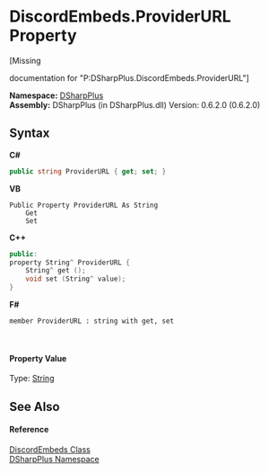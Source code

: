 # DiscordEmbeds.ProviderURL Property 
 

\[Missing <summary> documentation for "P:DSharpPlus.DiscordEmbeds.ProviderURL"\]

**Namespace:**&nbsp;<a href="503971eb-de5e-a570-9922-de9500a9b1cc">DSharpPlus</a><br />**Assembly:**&nbsp;DSharpPlus (in DSharpPlus.dll) Version: 0.6.2.0 (0.6.2.0)

## Syntax

**C#**<br />
``` C#
public string ProviderURL { get; set; }
```

**VB**<br />
``` VB
Public Property ProviderURL As String
	Get
	Set
```

**C++**<br />
``` C++
public:
property String^ ProviderURL {
	String^ get ();
	void set (String^ value);
}
```

**F#**<br />
``` F#
member ProviderURL : string with get, set

```

<br />

#### Property Value
Type: <a href="http://msdn2.microsoft.com/en-us/library/s1wwdcbf" target="_blank">String</a>

## See Also


#### Reference
<a href="e3819894-2d11-d846-fdab-589317866f77">DiscordEmbeds Class</a><br /><a href="503971eb-de5e-a570-9922-de9500a9b1cc">DSharpPlus Namespace</a><br />